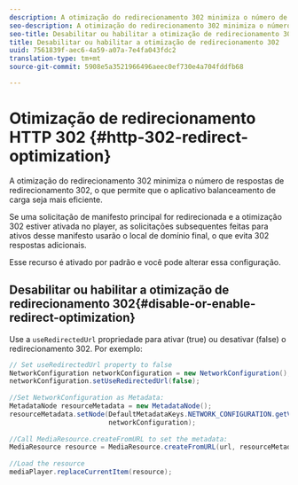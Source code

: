 ```yaml
---
description: A otimização do redirecionamento 302 minimiza o número de respostas de redirecionamento 302, o que permite que o aplicativo balanceamento de carga seja mais eficiente.
seo-description: A otimização do redirecionamento 302 minimiza o número de respostas de redirecionamento 302, o que permite que o aplicativo balanceamento de carga seja mais eficiente.
seo-title: Desabilitar ou habilitar a otimização de redirecionamento 302
title: Desabilitar ou habilitar a otimização de redirecionamento 302
uuid: 7561839f-aec6-4a59-a07a-7e4fa043fdc2
translation-type: tm+mt
source-git-commit: 5908e5a3521966496aeec0ef730e4a704fddfb68

---
```



# Otimização de redirecionamento HTTP 302 {#http-302-redirect-optimization}

A otimização do redirecionamento 302 minimiza o número de respostas de redirecionamento 302, o que permite que o aplicativo balanceamento de carga seja mais eficiente.

Se uma solicitação de manifesto principal for redirecionada e a otimização 302 estiver ativada no player, as solicitações subsequentes feitas para ativos desse manifesto usarão o local de domínio final, o que evita 302 respostas adicionais.

Esse recurso é ativado por padrão e você pode alterar essa configuração.

## Desabilitar ou habilitar a otimização de redirecionamento 302{#disable-or-enable-redirect-optimization}

Use a `useRedirectedUrl` propriedade para ativar (true) ou desativar (false) o redirecionamento 302.
Por exemplo:

```java
// Set useRedirectedUrl property to false 
NetworkConfiguration networkConfiguration = new NetworkConfiguration(); 
networkConfiguration.setUseRedirectedUrl(false); 
 
//Set NetworkConfiguration as Metadata: 
MetadataNode resourceMetadata = new MetadataNode();  
resourceMetadata.setNode(DefaultMetadataKeys.NETWORK_CONFIGURATION.getValue(),  
                         networkConfiguration); 
 
//Call MediaResource.createFromURL to set the metadata: 
MediaResource resource = MediaResource.createFromURL(url, resourceMetadata); 
  
//Load the resource 
mediaPlayer.replaceCurrentItem(resource);
```

